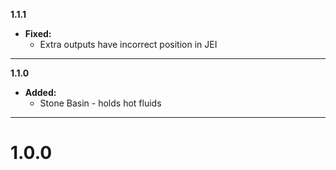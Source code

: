 **1.1.1**

  * **Fixed:**
    * Extra outputs have incorrect position in JEI

---

**1.1.0**

  * **Added:**
    * Stone Basin - holds hot fluids

---

# 1.0.0

